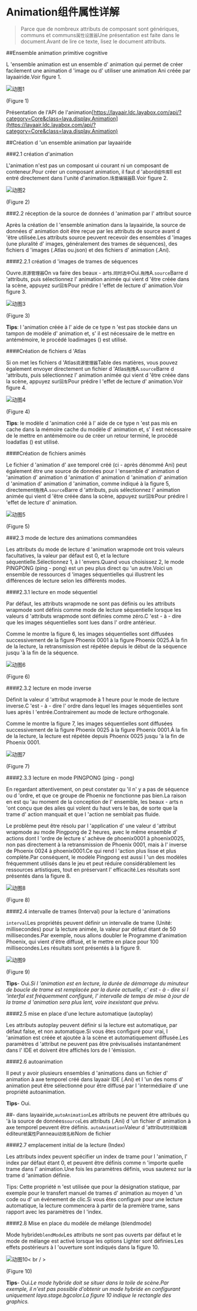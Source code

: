 # Animation组件属性详解

> Parce que de nombreux attributs de composant sont génériques, communs et communs`属性设置器`Une présentation est faite dans le document.Avant de lire ce texte, lisez le document attributs.



##Ensemble animation primitive cognitive

L 'ensemble animation est un ensemble d' animation qui permet de créer facilement une animation d 'image ou d' utiliser une animation Ani créée par layaairide.Voir figure 1.

![动图1](img/1.gif) 


(Figure 1)

Présentation de l'API de l'animation[https://layaair.ldc.layabox.com/api/?category=Core&class=laya.display.Animation](https://layaair.ldc.layabox.com/api/?category=Core&class=laya.display.Animation)



##Création d 'un ensemble animation par layaairide

###2.1 création d'animation

L'animation n'est pas un composant ui courant ni un composant de conteneur.Pour créer un composant animation, il faut d 'abord`组件库`Il est entré directement dans l'unité d'animation.`场景编辑器`B.Voir figure 2.

![动图2](img/2.gif) 


(Figure 2)




###2.2 réception de la source de données d 'animation par l' attribut source

Après la création de l 'ensemble animation dans la layaairide, la source de données d' animation doit être reçue par les attributs de source avant d 'être utilisée.Les attributs source peuvent recevoir des ensembles d 'images (une pluralité d' images, généralement des trames de séquences), des fichiers d 'images (.Atlas ou.json) et des fichiers d' animation (.Ani).

####2.2.1 création d 'images de trames de séquences

Ouvre.`资源管理器`On va faire des beaux - arts.`同时选中`Oui.`拖拽`A.`source`Barre d 'attributs, puis sélectionnez l' animation animée qui vient d 'être créée dans la scène, appuyez sur`回车`Pour prédire l 'effet de lecture d' animation.Voir figure 3.

![动图3](img/3.gif) 


(Figure 3)

**Tips**: l 'animation créée à l' aide de ce type n 'est pas stockée dans un tampon de modèle d' animation et, s' il est nécessaire de le mettre en antémémoire, le procédé loadimages () est utilisé.

####Création de fichiers d 'Atlas

Si on met les fichiers d 'Atlas`资源管理器`Table des matières, vous pouvez également envoyer directement un fichier d 'Atlas`拖拽`A.`source`Barre d 'attributs, puis sélectionnez l' animation animée qui vient d 'être créée dans la scène, appuyez sur`回车`Pour prédire l 'effet de lecture d' animation.Voir figure 4.

![动图4](img/4.gif) 


(Figure 4)

**Tips**: le modèle d 'animation créé à l' aide de ce type n 'est pas mis en cache dans la mémoire cache du modèle d' animation et, s' il est nécessaire de le mettre en antémémoire ou de créer un retour terminé, le procédé loadatlas () est utilisé.

####Création de fichiers animés

Le fichier d 'animation d' axe temporel créé (ci - après dénommé Ani) peut également être une source de données pour l 'ensemble d' animation d 'animation d' animation d 'animation d' animation d 'animation d' animation d 'animation d' animation d 'animation, comme indiqué à la figure 5, directement`拖拽`A.`source`Barre d 'attributs, puis sélectionnez l' animation animée qui vient d 'être créée dans la scène, appuyez sur`回车`Pour prédire l 'effet de lecture d' animation.

![动图5](img/5.gif) 


(Figure 5)

###2.3 mode de lecture des animations commandées

Les attributs du mode de lecture d 'animation wrapmode ont trois valeurs facultatives, la valeur par défaut est 0, et la lecture séquentielle.Sélectionnez 1, à l 'envers.Quand vous choisissez 2, le mode PINGPONG (ping - pong) est un peu plus direct qu 'un autre.Voici un ensemble de ressources d 'images séquentielles qui illustrent les différences de lecture selon les différents modes.

####2.3.1 lecture en mode séquentiel

Par défaut, les attributs wrapmode ne sont pas définis ou les attributs wrapmode sont définis comme mode de lecture séquentielle lorsque les valeurs d 'attributs wrapmode sont définies comme zéro.C 'est - à - dire que les images séquentielles sont lues dans l' ordre antérieur.

Comme le montre la figure 6, les images séquentielles sont diffusées successivement de la figure Phoenix 0001 à la figure Phoenix 0025.À la fin de la lecture, la retransmission est répétée depuis le début de la séquence jusqu 'à la fin de la séquence.

![动图6](img/6.gif) 


(Figure 6)

####2.3.2 lecture en mode inverse

Définit la valeur d 'attribut wrapmode à 1 heure pour le mode de lecture inverse.C 'est - à - dire l' ordre dans lequel les images séquentielles sont lues après l 'entrée.Contrairement au mode de lecture orthogonale.

Comme le montre la figure 7, les images séquentielles sont diffusées successivement de la figure Phoenix 0025 à la figure Phoenix 0001.À la fin de la lecture, la lecture est répétée depuis Phoenix 0025 jusqu 'à la fin de Phoenix 0001.


![动图7](img/7.gif) 


(Figure 7)

####2.3.3 lecture en mode PINGPONG (ping - pong)

En regardant attentivement, on peut constater qu 'il n' y a pas de séquence ou d 'ordre, et que ce groupe de Phoenix ne fonctionne pas bien.La raison en est qu 'au moment de la conception de l' ensemble, les beaux - arts n 'ont conçu que des ailes qui volent du haut vers le bas, de sorte que la trame d' action manquait et que l 'action ne semblait pas fluide.

Le problème peut être résolu par l 'application d' une valeur d 'attribut wrapmode au mode Pingpong de 2 heures, avec le même ensemble d' actions dont l 'ordre de lecture s' achève de phoenix0001 à phoenix0025, non pas directement à la retransmission de Phoenix 0001, mais à l' inverse de Phoenix 0024 à phoenix0001.Ce qui rend l 'action plus lisse et plus complète.Par conséquent, le modèle Pingpong est aussi l 'un des modèles fréquemment utilisés dans le jeu et peut réduire considérablement les ressources artistiques, tout en préservant l' efficacité.Les résultats sont présentés dans la figure 8.

![动图8](img/8.gif) 


(Figure 8)

####2.4 intervalle de trames (Interval) pour la lecture d 'animations

`interval`Les propriétés peuvent définir un intervalle de trame (Unité: millisecondes) pour la lecture animée, la valeur par défaut étant de 50 millisecondes.Par exemple, nous allons doubler le Programme d'animation Phoenix, qui vient d'être diffusé, et le mettre en place pour 100 millisecondes.Les résultats sont présentés à la figure 9.


![动图9](img/9.gif) 


(Figure 9)

**Tips**- Oui.*Si l 'animation est en lecture, la durée de démarrage du minuteur de boucle de trame est remplacée par la durée actuelle, c' est - à - dire si l 'interfal est fréquemment configuré, l' intervalle de temps de mise à jour de la trame d 'animation sera plus lent, voire inexistant que prévu.*



####2.5 mise en place d'une lecture automatique (autoplay)

Les attributs autoplay peuvent définir si la lecture est automatique, par défaut false, et non automatique.Si vous êtes configuré pour vrai, l 'animation est créée et ajoutée à la scène et automatiquement diffusée.Les paramètres d 'attribut ne peuvent pas être prévisualisés instantanément dans l' IDE et doivent être affichés lors de l 'émission.



####2.6 autoanimation

Il peut y avoir plusieurs ensembles d 'animations dans un fichier d' animation à axe temporel créé dans layaair IDE (.Ani) et l 'un des noms d' animation peut être sélectionné pour être diffusé par l 'intermédiaire d' une propriété autoanimation.

**Tips**- Oui.

##- dans layaairide,`autoAnimation`Les attributs ne peuvent être attribués qu 'à la source de données`source`Les attributs (.Ani) d 'un fichier d' animation à axe temporel peuvent être définis. `autoAnimation`Valeur d 'attribut`时间轴动画`éditeur`帧属性`Panneau`动效名称`Nom de fichier



####2.7 emplacement initial de la lecture (Index)

Les attributs index peuvent spécifier un index de trame pour l 'animation, l' index par défaut étant 0, et peuvent être définis comme n 'importe quelle trame dans l' animation.Une fois les paramètres définis, vous sauterez sur la trame d 'animation définie.

Tips: Cette propriété n 'est utilisée que pour la désignation statique, par exemple pour le transfert manuel de trames d' animation au moyen d 'un code ou d' un événement de clic.Si vous êtes configuré pour une lecture automatique, la lecture commencera à partir de la première trame, sans rapport avec les paramètres de l 'index.



####2.8 Mise en place du modèle de mélange (blendmode)

Mode hybride`blendMode`Les attributs ne sont pas ouverts par défaut et le mode de mélange est activé lorsque les options Lighter sont définies.Les effets postérieurs à l 'ouverture sont indiqués dans la figure 10.

![动图10](img/10.gif)< br / >

(Figure 10)

**Tips**- Oui.*Le mode hybride doit se situer dans la toile de scène.Par exemple, il n'est pas possible d'obtenir un mode hybride en configurant uniquement laya.stage.bgcolor.La figure 10 indique le rectangle des graphics.*




